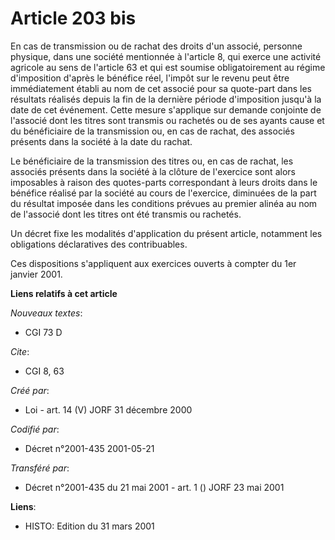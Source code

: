 # Article 203 bis

En cas de transmission ou de rachat des droits d'un associé, personne physique, dans une société mentionnée à l'article 8,
qui exerce une activité agricole au sens de l'article 63 et qui est soumise obligatoirement au régime d'imposition d'après le
bénéfice réel, l'impôt sur le revenu peut être immédiatement établi au nom de cet associé pour sa quote-part dans les
résultats réalisés depuis la fin de la dernière période d'imposition jusqu'à la date de cet événement. Cette mesure
s'applique sur demande conjointe de l'associé dont les titres sont transmis ou rachetés ou de ses ayants cause et du
bénéficiaire de la transmission ou, en cas de rachat, des associés présents dans la société à la date du rachat.

Le bénéficiaire de la transmission des titres ou, en cas de rachat, les associés présents dans la société à la clôture de
l'exercice sont alors imposables à raison des quotes-parts correspondant à leurs droits dans le bénéfice réalisé par la
société au cours de l'exercice, diminuées de la part du résultat imposée dans les conditions prévues au premier alinéa au nom
de l'associé dont les titres ont été transmis ou rachetés.

Un décret fixe les modalités d'application du présent article, notamment les obligations déclaratives des contribuables.

Ces dispositions s'appliquent aux exercices ouverts à compter du 1er janvier 2001.

**Liens relatifs à cet article**

_Nouveaux textes_:

  - CGI 73 D

_Cite_:

  - CGI 8, 63

_Créé par_:

  - Loi - art. 14 (V) JORF 31 décembre 2000

_Codifié par_:

  - Décret n°2001-435 2001-05-21

_Transféré par_:

  - Décret n°2001-435 du 21 mai 2001 - art. 1 () JORF 23 mai 2001

**Liens**:

  - HISTO: Edition du 31 mars 2001
